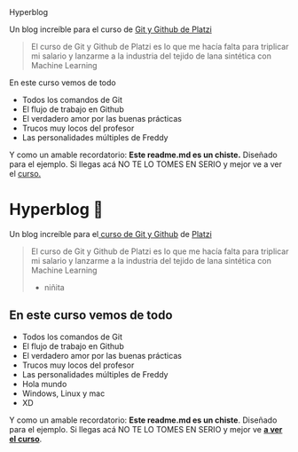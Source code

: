 <html lang="es">
<head>
    <meta charset="UTF-8">
    <meta http-equiv="X-UA-Compatible" content="IE=edge">
    <meta name="viewport" content="width=device-width, initial-scale=1.0">
    <title>Hyperblog</title>
    <!-- Compiled and minified CSS -->
    <link rel="stylesheet" href="https://cdnjs.cloudflare.com/ajax/libs/materialize/1.0.0/css/materialize.min.css">
    <!-- Compiled and minified JavaScript -->
    <script src="https://cdnjs.cloudflare.com/ajax/libs/materialize/1.0.0/js/materialize.min.js"></script>
    <link rel="stylesheet" href="css/styles.css">
    <link href="https://fonts.googleapis.com/icon?family=Material+Icons" rel="stylesheet">
</head>
<body>
    <div class="row">
    <div class="col l12">
      <div class="card blue-grey darken-1">
        <div class="card-content white-text">
          <span class="card-title">Hyperblog</span>
          <p>Un blog increíble para el curso de <a href="https://platzi.com/cursos/git-github/">Git y Github de Platzi</a></p>
		  <blockquote class="white-text">
      El curso de Git y Github de Platzi es lo que me hacía falta para triplicar mi salario y lanzarme a la industria del tejido de lana sintética con Machine Learning
    </blockquote>
	<span class="card-title">En este curso vemos de todo</span>
	<ul>
  <li>Todos los comandos de Git</li>
  <li>El flujo de trabajo en Github</li>
  <li>El verdadero amor por las buenas prácticas</li>
  <li>Trucos muy locos del profesor</li>
  <li>Las personalidades múltiples de Freddy</li>
</ul>
        </div>
        <div class="card-action">
		<p>Y como un amable recordatorio: <b>Este readme.md es un chiste.</b>  Diseñado para el ejemplo. Si llegas acá NO TE LO TOMES EN SERIO y mejor ve a ver el <a href="https://platzi.com/cursos/git-github/">curso.</a>
		  </p>
        </div>
      </div>
    </div>
  </div>
</body>
</html>

# Hyperblog 💚
Un blog increíble para el[ curso de Git y Github](https://platzi.com/cursos/git-github/ " curso de Git y Github") de [Platzi](https://platzi.com/ "Platzi")
> El curso de Git y Github de Platzi es lo que me hacía falta para triplicar mi salario y lanzarme a la industria del tejido de lana sintética con Machine Learning
> - niñita

## En este curso vemos de todo
* Todos los comandos de Git
* El flujo de trabajo en Github
* El verdadero amor por las buenas prácticas
* Trucos muy locos del profesor
* Las personalidades múltiples de Freddy
* Hola mundo
* Windows, Linux y mac
* XD

Y como un amable recordatorio: **Este readme.md es un chiste**.  Diseñado para el ejemplo. Si llegas acá NO TE LO TOMES EN SERIO y mejor ve [**a ver el curso**](https://platzi.com/cursos/git-github/ "a ver el curso").
